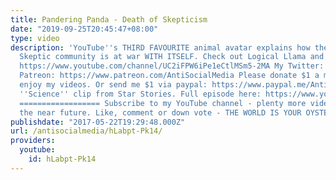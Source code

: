 ```yaml
---
title: Pandering Panda - Death of Skepticism
date: "2019-09-25T20:45:47+08:00"
type: video
description: 'YouTube''s THIRD FAVOURITE animal avatar explains how the Rational,
  Skeptic community is at war WITH ITSELF. Check out Logical Llama and Skeptical Squirrel:
  https://www.youtube.com/channel/UC2iFPW6iPe1eCtlMSm5-2MA My Twitter: https://twitter.com/ASM_AntiSocial
  Patreon: https://www.patreon.com/AntiSocialMedia Please donate $1 a month if you
  enjoy my videos. Or send me $1 via paypal: https://www.paypal.me/AntiSocialMedia
  ''Science'' clip from Star Stories. Full episode here: https://www.youtube.com/watch?v=V-xBNV1XLPo
  ================== Subscribe to my YouTube channel - plenty more videos coming in
  the near future. Like, comment or down vote - THE WORLD IS YOUR OYSTER. x'
publishdate: "2017-05-22T19:29:48.000Z"
url: /antisocialmedia/hLabpt-Pk14/
providers:
  youtube:
    id: hLabpt-Pk14
---
```

